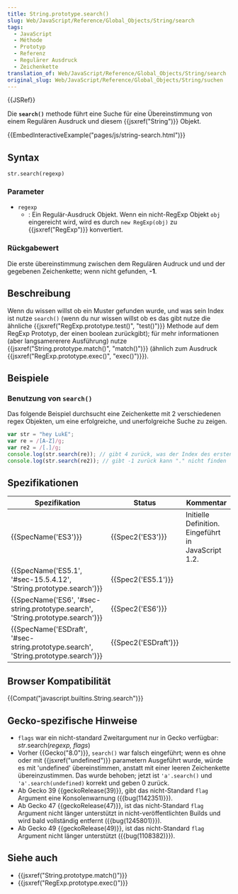 ```yaml
---
title: String.prototype.search()
slug: Web/JavaScript/Reference/Global_Objects/String/search
tags:
  - JavaScript
  - Méthode
  - Prototyp
  - Referenz
  - Regulärer Ausdruck
  - Zeichenkette
translation_of: Web/JavaScript/Reference/Global_Objects/String/search
original_slug: Web/JavaScript/Reference/Global_Objects/String/suchen
---
```

{{JSRef}}

Die **`search()`** methode führt eine Suche für eine Übereinstimmung von einem Regulären Ausdruck und diesem {{jsxref("String")}} Objekt.

{{EmbedInteractiveExample("pages/js/string-search.html")}}

## Syntax

    str.search(regexp)

### Parameter

- `regexp`
  - : Ein Regulär-Ausdruck Objekt. Wenn ein nicht-RegExp Objekt `obj` eingereicht wird, wird es durch `new RegExp(obj)` zu {{jsxref("RegExp")}} konvertiert.

### Rückgabewert

Die erste übereinstimmung zwischen dem Regulären Audruck und und der gegebenen Zeichenkette; wenn nicht gefunden, **-1**.

## Beschreibung

Wenn du wissen willst ob ein Muster gefunden wurde, und was sein Index ist nutze `search()` (wenn du nur wissen willst ob es das gibt nutze die ähnliche {{jsxref("RegExp.prototype.test()", "test()")}} Methode auf dem RegExp Prototyp, der einen boolean zurückgibt); für mehr informationen (aber langsamererere Ausführung) nutze {{jsxref("String.prototype.match()", "match()")}} (ähnlich zum Ausdruck {{jsxref("RegExp.prototype.exec()", "exec()")}}).

## Beispiele

### Benutzung von `search()`

Das folgende Beispiel durchsucht eine Zeichenkette mit 2 verschiedenen regex Objekten, um eine erfolgreiche, und unerfolgreiche Suche zu zeigen.

```js
var str = "hey LukE";
var re = /[A-Z]/g;
var re2 = /[.]/g;
console.log(str.search(re)); // gibt 4 zurück, was der Index des ersten Großbuchstaben "L" ist.
console.log(str.search(re2)); // gibt -1 zurück kann "." nicht finden
```

## Spezifikationen

| Spezifikation                                                                                                | Status                       | Kommentar                                           |
| ------------------------------------------------------------------------------------------------------------ | ---------------------------- | --------------------------------------------------- |
| {{SpecName('ES3')}}                                                                                     | {{Spec2('ES3')}}         | Initielle Definition. Eingeführt in JavaScript 1.2. |
| {{SpecName('ES5.1', '#sec-15.5.4.12', 'String.prototype.search')}}                     | {{Spec2('ES5.1')}}     |                                                     |
| {{SpecName('ES6', '#sec-string.prototype.search', 'String.prototype.search')}}     | {{Spec2('ES6')}}         |                                                     |
| {{SpecName('ESDraft', '#sec-string.prototype.search', 'String.prototype.search')}} | {{Spec2('ESDraft')}} |                                                     |

## Browser Kompatibilität

{{Compat("javascript.builtins.String.search")}}

## Gecko-spezifische Hinweise

- `flags` war ein nicht-standard Zweitargument nur in Gecko verfügbar: _str_.search(_regexp, flags_)
- Vorher {{Gecko("8.0")}}, `search()` war falsch eingeführt; wenn es ohne oder mit {{jsxref("undefined")}} parametern Ausgeführt wurde, würde es mit 'undefined' übereinstimmen, anstatt mit einer leeren Zeichenkette übereinzustimmen. Das wurde behoben; jetzt ist `'a'.search()` und `'a'.search(undefined)` korrekt und geben 0 zurück.
- Ab Gecko 39 {{geckoRelease(39)}}, gibt das nicht-Standard `flag` Argument eine Konsolenwarnung ({{bug(1142351)}}).
- Ab Gecko 47 {{geckoRelease(47)}}, ist das nicht-Standard `flag` Argument nicht länger unterstützt in nicht-veröffentlichten Builds und wird bald vollständig entfernt ({{bug(1245801)}}).
- Ab Gecko 49 {{geckoRelease(49)}}, ist das nicht-Standard `flag` Argument nicht länger unterstützt ({{bug(1108382)}}).

## Siehe auch

- {{jsxref("String.prototype.match()")}}
- {{jsxref("RegExp.prototype.exec()")}}
